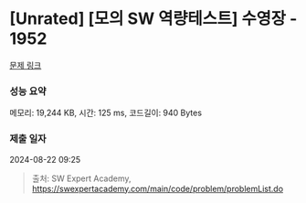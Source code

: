 # [Unrated] [모의 SW 역량테스트] 수영장 - 1952 

[문제 링크](https://swexpertacademy.com/main/code/problem/problemDetail.do?contestProbId=AV5PpFQaAQMDFAUq) 

### 성능 요약

메모리: 19,244 KB, 시간: 125 ms, 코드길이: 940 Bytes

### 제출 일자

2024-08-22 09:25



> 출처: SW Expert Academy, https://swexpertacademy.com/main/code/problem/problemList.do